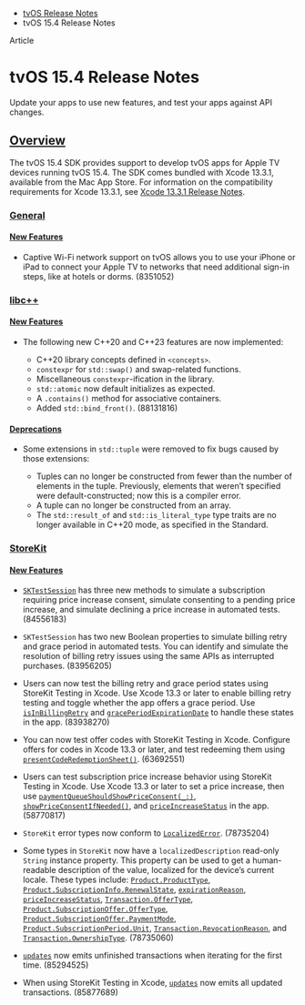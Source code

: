 - [tvOS Release Notes](https://developer.apple.com/documentation/tvos-release-notes)
- tvOS 15.4 Release Notes

Article

# tvOS 15.4 Release Notes

Update your apps to use new features, and test your apps against API changes.

## [Overview](https://developer.apple.com/documentation/tvos-release-notes/tvos-15_4-release-notes#Overview)

The tvOS 15.4 SDK provides support to develop tvOS apps for Apple TV devices running tvOS 15.4. The SDK comes bundled with Xcode 13.3.1, available from the Mac App Store. For information on the compatibility requirements for Xcode 13.3.1, see [Xcode 13.3.1 Release Notes](https://developer.apple.com/documentation/Xcode-Release-Notes/xcode-13_3_1-release-notes).

### [General](https://developer.apple.com/documentation/tvos-release-notes/tvos-15_4-release-notes#General)

#### [New Features](https://developer.apple.com/documentation/tvos-release-notes/tvos-15_4-release-notes#New-Features)

- Captive Wi-Fi network support on tvOS allows you to use your iPhone or iPad to connect your Apple TV to networks that need additional sign-in steps, like at hotels or dorms. (8351052)

### [libc++](https://developer.apple.com/documentation/tvos-release-notes/tvos-15_4-release-notes#libc++)

#### [New Features](https://developer.apple.com/documentation/tvos-release-notes/tvos-15_4-release-notes#New-Features)

- The following new C++20 and C++23 features are now implemented:

  - C++20 library concepts defined in `<concepts>`.
  - `constexpr` for `std::swap()` and swap-related functions.
  - Miscellaneous `constexpr`-ification in the library.
  - `std::atomic` now default initializes as expected.
  - A `.contains()` method for associative containers.
  - Added `std::bind_front()`. (88131816)

#### [Deprecations](https://developer.apple.com/documentation/tvos-release-notes/tvos-15_4-release-notes#Deprecations)

- Some extensions in `std::tuple` were removed to fix bugs caused by those extensions:

  - Tuples can no longer be constructed from fewer than the number of elements in the tuple. Previously, elements that weren’t specified were default-constructed; now this is a compiler error.
  - A tuple can no longer be constructed from an array.
  - The `std::result_of` and `std::is_literal_type` type traits are no longer available in C++20 mode, as specified in the Standard.

### [StoreKit](https://developer.apple.com/documentation/tvos-release-notes/tvos-15_4-release-notes#StoreKit)

#### [New Features](https://developer.apple.com/documentation/tvos-release-notes/tvos-15_4-release-notes#New-Features)

- [`SKTestSession`](https://developer.apple.com/documentation/StoreKitTest/SKTestSession) has three new methods to simulate a subscription requiring price increase consent, simulate consenting to a pending price increase, and simulate declining a price increase in automated tests. (84556183)

- `SKTestSession` has two new Boolean properties to simulate billing retry and grace period in automated tests. You can identify and simulate the resolution of billing retry issues using the same APIs as interrupted purchases. (83956205)

- Users can now test the billing retry and grace period states using StoreKit Testing in Xcode. Use Xcode 13.3 or later to enable billing retry testing and toggle whether the app offers a grace period. Use [`isInBillingRetry`](https://developer.apple.com/documentation/StoreKit/Product/SubscriptionInfo/RenewalInfo/isInBillingRetry) and [`gracePeriodExpirationDate`](https://developer.apple.com/documentation/StoreKit/Product/SubscriptionInfo/RenewalInfo/gracePeriodExpirationDate) to handle these states in the app. (83938270)

- You can now test offer codes with StoreKit Testing in Xcode. Configure offers for codes in Xcode 13.3 or later, and test redeeming them using [`presentCodeRedemptionSheet()`](https://developer.apple.com/documentation/StoreKit/SKPaymentQueue/presentCodeRedemptionSheet()). (63692551)

- Users can test subscription price increase behavior using StoreKit Testing in Xcode. Use Xcode 13.3 or later to set a price increase, then use [`paymentQueueShouldShowPriceConsent(_:)`](https://developer.apple.com/documentation/StoreKit/SKPaymentQueueDelegate/paymentQueueShouldShowPriceConsent(_:)), [`showPriceConsentIfNeeded()`](https://developer.apple.com/documentation/StoreKit/SKPaymentQueue/showPriceConsentIfNeeded()), and [`priceIncreaseStatus`](https://developer.apple.com/documentation/StoreKit/Product/SubscriptionInfo/RenewalInfo/priceIncreaseStatus-swift.property) in the app. (58770817)

- `StoreKit` error types now conform to [`LocalizedError`](https://developer.apple.com/documentation/foundation/localizederror). (78735204)

- Some types in `StoreKit` now have a `localizedDescription` read-only `String` instance property. This property can be used to get a human-readable description of the value, localized for the device’s current locale. These types include: [`Product.ProductType`](https://developer.apple.com/documentation/StoreKit/Product/ProductType), [`Product.SubscriptionInfo.RenewalState`](https://developer.apple.com/documentation/StoreKit/Product/SubscriptionInfo/RenewalState), [`expirationReason`](https://developer.apple.com/documentation/StoreKit/Product/SubscriptionInfo/RenewalInfo/expirationReason-swift.property), [`priceIncreaseStatus`](https://developer.apple.com/documentation/StoreKit/Product/SubscriptionInfo/RenewalInfo/priceIncreaseStatus-swift.property), [`Transaction.OfferType`](https://developer.apple.com/documentation/StoreKit/Transaction/OfferType-swift.struct), [`Product.SubscriptionOffer.OfferType`](https://developer.apple.com/documentation/StoreKit/Product/SubscriptionOffer/OfferType), [`Product.SubscriptionOffer.PaymentMode`](https://developer.apple.com/documentation/StoreKit/Product/SubscriptionOffer/PaymentMode-swift.struct), [`Product.SubscriptionPeriod.Unit`](https://developer.apple.com/documentation/StoreKit/Product/SubscriptionPeriod/Unit-swift.enum), [`Transaction.RevocationReason`](https://developer.apple.com/documentation/StoreKit/Transaction/RevocationReason-swift.struct), and [`Transaction.OwnershipType`](https://developer.apple.com/documentation/StoreKit/Transaction/OwnershipType-swift.struct). (78735060)

- [`updates`](https://developer.apple.com/documentation/StoreKit/Transaction/updates) now emits unfinished transactions when iterating for the first time. (85294525)

- When using StoreKit Testing in Xcode, [`updates`](https://developer.apple.com/documentation/StoreKit/Transaction/updates) now emits all updated transactions. (85877689)
